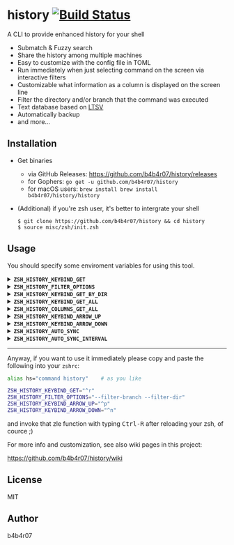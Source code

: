 history [![Build Status](https://travis-ci.org/b4b4r07/history.svg?branch=master)](https://travis-ci.org/b4b4r07/history)
=======

A CLI to provide enhanced history for your shell

- Submatch & Fuzzy search
- Share the history among multiple machines
- Easy to customize with the config file in TOML
- Run immediately when just selecting command on the screen via interactive filters
- Customizable what information as a column is displayed on the screen line
- Filter the directory and/or branch that the command was executed
- Text database based on [LTSV](http://ltsv.org)
- Automatically backup
- and more...

## Installation

- Get binaries
  - via GitHub Releases: <https://github.com/b4b4r07/history/releases>
  - for Gophers: `go get -u github.com/b4b4r07/history`
  - for macOS users: `brew install brew install b4b4r07/history/history`
- (Additional) if you're zsh user, it's better to intergrate your shell

    ```console
    $ git clone https://github.com/b4b4r07/history && cd history
    $ source misc/zsh/init.zsh
    ```

## Usage

You should specify some enviroment variables for using this tool.

<details>
<summary><strong><code>ZSH_HISTORY_KEYBIND_GET</code></strong></summary>
<br>

You can set keybind for getting history. 

Example:

```zsh
export ZSH_HISTORY_KEYBIND_GET="^r"
export ZSH_HISTORY_FILTER_OPTIONS="--filter-branch --filter-dir"
```

In fact, when you invoke that keybind (in this example, `^r`), the following command will be executed and supplemented to your ZLE (on shell).

```zsh
command history search $ZSH_HISTORY_FILTER_OPTIONS --query "$LBUFFER"
```

If you set `ZSH_HISTORY_FILTER_OPTIONS` like above, it's equals to `$ZSH_HISTORY_KEYBIND_GET`'s function behavior.

</details>

<details>
<summary><strong><code>ZSH_HISTORY_FILTER_OPTIONS</code></strong></summary>
<br>

It should be set `history search` option. See also `command history help search`.

</details>

<details>
<summary><strong><code>ZSH_HISTORY_KEYBIND_GET_BY_DIR</code></strong></summary>
<br>

It's equals to `$ZSH_HISTORY_KEYBIND_GET` with `ZSH_HISTORY_FILTER_OPTIONS="--filter-branch --filter-dir"`.

</details>

<details>
<summary><strong><code>ZSH_HISTORY_KEYBIND_GET_ALL</code></strong></summary>
<br>

Ignore `ZSH_HISTORY_FILTER_OPTIONS` and search all history.

Example:

```zsh
export ZSH_HISTORY_KEYBIND_GET_ALL="^r^a"
```

</details>

<details>
<summary><strong><code>ZSH_HISTORY_COLUMNS_GET_ALL</code></strong></summary>
<br>

Specify the screen column when displaying with `ZSH_HISTORY_KEYBIND_GET_ALL`

Defaults to `"{{.Time}},{{.Status}},{{.Command}},({{.Base}}:{{.Branch}})"`

</details>

<details>
<summary><strong><code>ZSH_HISTORY_KEYBIND_ARROW_UP</code></strong></summary>
<br>

Example:

```zsh
export ZSH_HISTORY_KEYBIND_ARROW_UP="^p"
```

</details>

<details>
<summary><strong><code>ZSH_HISTORY_KEYBIND_ARROW_DOWN</code></strong></summary>
<br>

Example:

```zsh
export ZSH_HISTORY_KEYBIND_ARROW_DOWN="^n"
```

</details>

<details>
<summary><strong><code>ZSH_HISTORY_AUTO_SYNC</code></strong></summary>
<br>

Example:

```zsh
export ZSH_HISTORY_AUTO_SYNC=true
```

If you set sync option (for more datail, see and run `history config`)

</details>

<details>
<summary><strong><code>ZSH_HISTORY_AUTO_SYNC_INTERVAL</code></strong></summary>
<br>

Example:

```zsh
export ZSH_HISTORY_AUTO_SYNC_INTERVAL="1h"
```

</details>

---

Anyway, if you want to use it immediately please copy and paste the following into your `zshrc`:

```zsh
alias hs="command history"    # as you like

ZSH_HISTORY_KEYBIND_GET="^r"
ZSH_HISTORY_FILTER_OPTIONS="--filter-branch --filter-dir"
ZSH_HISTORY_KEYBIND_ARROW_UP="^p"
ZSH_HISTORY_KEYBIND_ARROW_DOWN="^n"
```

and invoke that zle function with typing <kbd>Ctrl-R</kbd> after reloading your zsh, of cource ;)

For more info and customization, see also wiki pages in this project:

<https://github.com/b4b4r07/history/wiki>

## License

MIT

## Author

b4b4r07
